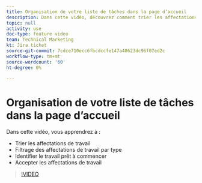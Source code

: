 ```yaml
---
title: Organisation de votre liste de tâches dans la page d’accueil
description: Dans cette vidéo, découvrez comment trier les affectations de travail, filtrer les affectations par type, identifier le travail prêt à démarrer et accepter les affectations de travail.
topic: null
activity: use
doc-type: feature video
team: Technical Marketing
kt: Jira ticket
source-git-commit: 7cdce710ecc6fbcdccfe147a40623dc96f07ed2c
workflow-type: tm+mt
source-wordcount: '60'
ht-degree: 0%

---
```


# Organisation de votre liste de tâches dans la page d’accueil

Dans cette vidéo, vous apprendrez à :

* Trier les affectations de travail
* Filtrage des affectations de travail par type
* Identifier le travail prêt à commencer
* Accepter les affectations de travail

>[!VIDEO](https://video.tv.adobe.com/v/335099/?quality=12)
